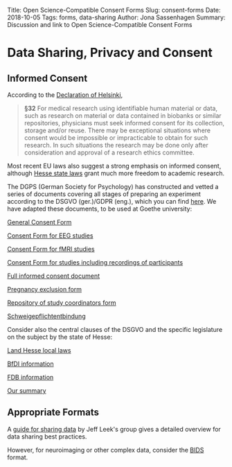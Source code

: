 Title: Open Science-Compatible Consent Forms
Slug: consent-forms
Date: 2018-10-05
Tags: forms, data-sharing
Author: Jona Sassenhagen
Summary: Discussion and link to Open Science-Compatible Consent Forms

# Data Sharing, Privacy and Consent

## Informed Consent

According to the [Declaration of 
Helsinki](https://www.wma.net/policies-post/wma-declaration-of-helsinki-ethical-principles-for-medical-research-involving-human-subjects/),

>**§32** For medical research using identifiable human material or data, such as
>research on material or data contained in biobanks or similar 
>repositories, physicians must seek informed consent for its collection,
>storage and/or reuse. There may be exceptional situations where consent would 
>be impossible or impracticable to obtain for such research. In such situations
>the research may be done only after consideration and approval of a 
>research ethics committee.

Most recent EU laws also suggest a strong emphasis on informed consent, although [Hesse state 
laws](https://datenschutz.hessen.de/pressemitteilungen/gesetz-zur-anpassung-des-hessischen-datenschutzrechts)
grant much more freedom to academic research.

The DGPS (German Society for Psychology) has constructed and vetted a series of documents covering all stages 
of preparing an experiment according to the DSGVO (ger.)/GDPR (eng.), which you can find 
[here](https://www.dgps.de/index.php?id=185). We have adapted these documents, to be used at Goethe 
university:

[General Consent Form](resources/dsgvo/consent_general.docx)

[Consent Form for EEG studies](resources/dsgvo/consent_eeg.docx)

[Consent Form for fMRI studies](resources/dsgvo/consent_fmri.docx)

[Consent Form for studies including recordings of participants](resources/dsgvo/consent_recordings.docx)

[Full informed consent document](resources/dsgvo/informed_consent.docx)

[Pregnancy exclusion form](resources/dsgvo/pregnancy.docx)

[Repository of study coordinators form](resources/dsgvo/pregnancy.docx)

[Schweigepflichtentbindung](resources/dsgvo/SE_V1.docx)

Consider also the central clauses of the DSGVO and the specific legislature on the subject by the state of Hesse:

[Land Hesse local laws](resources/dsgvo/hdsig.pdf)

[BfDI information](resources/dsgvo/bfdi.pdf)

[FDB information](resources/dsgvo/fdb.pdf)

[Our summary](resources/dsgvo/summary.docx)


## Appropriate Formats

A [guide for sharing data](https://github.com/jtleek/datasharing) by Jeff Leek's group
gives a detailed overview for data sharing best practices.

However, for neuroimaging or other complex data, consider the 
[BIDS](http://bids.neuroimaging.io) format.
